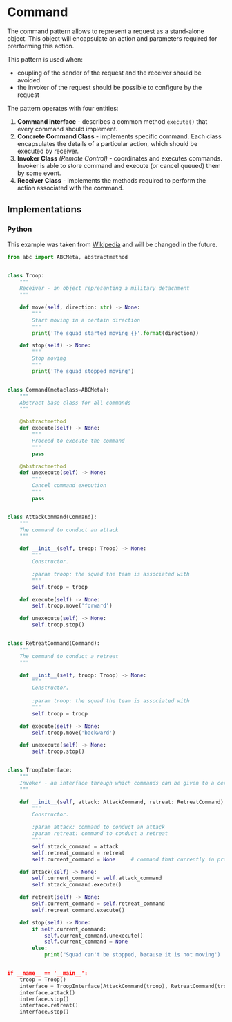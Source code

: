 # Command
The command pattern allows to represent a request as a stand-alone object. This object will encapsulate an action and parameters required for prerforming this action.

This pattern is used when:
- coupling of the sender of the request and the receiver should be avoided. 
- the invoker of the request should be possible to configure by the request

The pattern operates with four entities:
1. **Command interface** - describes a  common method `execute()` that every command should implement.
2. **Concrete Command Class** - implements specific command. Each class encapsulates the details of a particular action, which should be executed by receiver.
3. **Invoker Class** *(Remote Control)* - coordinates and executes commands. Invoker is able to store command and execute (or cancel queued) them by some event.
4. **Receiver Class** - implements the methods required to perform the action associated with the command.

## Implementations

### Python

This example was taken from [Wikipedia](https://ru.wikipedia.org/wiki/%D0%9A%D0%BE%D0%BC%D0%B0%D0%BD%D0%B4%D0%B0_(%D1%88%D0%B0%D0%B1%D0%BB%D0%BE%D0%BD_%D0%BF%D1%80%D0%BE%D0%B5%D0%BA%D1%82%D0%B8%D1%80%D0%BE%D0%B2%D0%B0%D0%BD%D0%B8%D1%8F)#%D0%9F%D1%80%D0%B8%D0%BC%D0%B5%D1%80_%D0%BD%D0%B0_Python) and will be changed in the future.
```python
from abc import ABCMeta, abstractmethod


class Troop:
	"""
	Receiver - an object representing a military detachment
	"""

	def move(self, direction: str) -> None:
		"""
		Start moving in a certain direction
		"""
		print('The squad started moving {}'.format(direction))

	def stop(self) -> None:
		"""
		Stop moving
		"""
		print('The squad stopped moving')


class Command(metaclass=ABCMeta):
	"""
	Abstract base class for all commands 
	"""

	@abstractmethod
	def execute(self) -> None:
		"""
		Proceed to execute the command
		"""
		pass

	@abstractmethod
	def unexecute(self) -> None:
		"""
		Cancel command execution
		"""
		pass	


class AttackCommand(Command):
	"""
	The command to conduct an attack
	"""

	def __init__(self, troop: Troop) -> None:
		"""
		Constructor.

		:param troop: the squad the team is associated with
		"""
		self.troop = troop

	def execute(self) -> None:
		self.troop.move('forward')

	def unexecute(self) -> None:
		self.troop.stop()


class RetreatCommand(Command):
	"""
	The command to conduct a retreat
	"""

	def __init__(self, troop: Troop) -> None:
		"""
		Constructor.
		
		:param troop: the squad the team is associated with
		"""
		self.troop = troop

	def execute(self) -> None:
		self.troop.move('backward')

	def unexecute(self) -> None:
		self.troop.stop()


class TroopInterface:
	"""
	Invoker - an interface through which commands can be given to a certain squad
	"""

	def __init__(self, attack: AttackCommand, retreat: RetreatCommand) -> None:
		"""
		Constructor.

		:param attack: command to conduct an attack
		:param retreat: command to conduct a retreat
		"""
		self.attack_command = attack
		self.retreat_command = retreat
		self.current_command = None		# command that currently in progress

	def attack(self) -> None:
		self.current_command = self.attack_command
		self.attack_command.execute()

	def retreat(self) -> None:
		self.current_command = self.retreat_command
		self.retreat_command.execute()

	def stop(self) -> None:
		if self.current_command:
			self.current_command.unexecute()
			self.current_command = None
		else:
			print("Squad can't be stopped, because it is not moving')


if __name__ == '__main__':
	troop = Troop()
	interface = TroopInterface(AttackCommand(troop), RetreatCommand(troop))
	interface.attack()
	interface.stop()
	interface.retreat()
	interface.stop()
```
